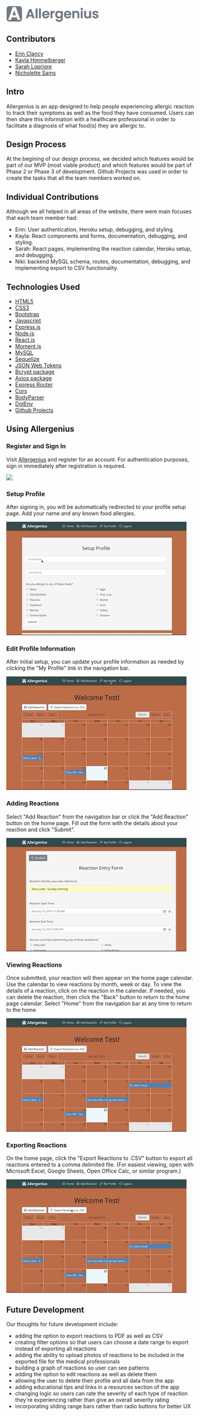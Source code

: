 <!-- # [Allergenius](https://guarded-garden-65682.herokuapp.com/) -->
![](client/src/assets/images/allergenius_logo_gray.png)  

## Contributors
- [Erin Clancy](https://github.com/noplanetnoparty) 
- [Kayla Himmelberger](https://github.com/kaylahimmel)
- [Sarah Lopriore](https://github.com/sarahlopriore)
- [Nicholette Sams](https://github.com/nicholettesams)  

## Intro
Allergenius is an app designed to help people experiencing allergic reaction to track their symptoms as well as the food they have consumed.  Users can then share this information with a healthcare professional in order to facilitate a diagnosis of what food(s) they are allergic to.  
  
## Design Process
At the begining of our design process, we decided which features would be part of our MVP (most viable product) and which features would be part of Phase 2 or Phase 3 of development. Github Projects was used in order to create the tasks that all the team members worked on.  
  
## Individual Contributions
Although we all helped in all areas of the website, there were main focuses that each team member had:

- Erin: User authentication, Heroku setup, debugging, and styling.  
- Kayla: React components and forms, documentation, debugging, and styling.  
- Sarah: React pages, implementing the reaction calendar, Heroku setup, and debugging. 
- Niki: backend MySQL schema, routes, documentation, debugging, and implementing export to CSV functionality.  
  
## Technologies Used
- [HTML5](developer.mozilla.org/en-US/docs/Web/Guide/HTML/HTML5)
- [CSS3](https://developer.mozilla.org/en-US/docs/Web/CSS)
- [Bootstrap](https://getbootstrap.com)
- [Javascript](https://www.javascript.com)
- [Express.js](https://expressjs.com)
- [Node.js](https://nodejs.org/en/docs)
- [React.js](https://reactjs.org)
- [Moment.js](http://momentjs.com)
- [MySQL](https://github.com/mysqljs/mysql#readme)
- [Sequelize](https://github.com/sequelize/sequelize#readme)
- [JSON Web Tokens](https://jwt.io)
- [Bcrypt package](https://github.com/kelektiv/node.bcrypt.js#readme)
- [Axios package](https://github.com/axios/axios) 
- [Express Router](https://github.com/mciparelli/express-router#readme)
- [Cors](https://github.com/expressjs/cors#readme)
- [BodyParser](https://github.com/expressjs/body-parser#readme)
- [DotEnv](https://github.com/motdotla/dotenv#readme)
- [Github Projects](https://help.github.com/articles/about-project-boards)  
  
## Using Allergenius

### Register and Sign In
Visit [Allergenius](https://guarded-garden-65682.herokuapp.com) and register for an account. For authentication purposes, sign in immediately after registration is required.

![](client/src/assets/gifs/register+sign_in.gif)  

### Setup Profile
After signing in, you will be automatically redirected to your profile setup page.  Add your name and any known food allergies.

![](client/src/assets/gifs/profile_setup.gif)  

### Edit Profile Information
After initial setup, you can update your profile information as needed by clicking the "My Profile" link in the navigation bar.

![](client/src/assets/gifs/profile_edit.gif)  

### Adding Reactions
Select "Add Reaction" from the navigation bar or click the "Add Reaction" button on the home page.  Fill out the form with the details about your reaction and click "Submit".

![](client/src/assets/gifs/reaction_add.gif)  

### Viewing Reactions
Once submitted, your reaction will then appear on the home page calendar.  Use the calendar to view reactions by month, week or day.  To view the details of a reaction, click on the reaction in the calendar.  If needed, you can delete the reaction, then click the "Back" button to return to the home page calendar.  Select "Home" from the navigation bar at any time to return to the home 

![](client/src/assets/gifs/reaction_view+delete.gif)  

### Exporting Reactions
On the home page, click the "Export Reactions to .CSV" button to export all reactions entered to a comma delimited file. (For easiest viewing, open with Microsoft Excel, Google Sheets, Open Office Calc, or similar program.)

![](client/src/assets/gifs/download.gif)  
  
## Future Development
Our thoughts for future development include:
- adding the option to export reactions to PDF as well as CSV
- creating filter options so that users can choose a date range to export instead of exporting all reactions
- adding the ability to upload photos of reactions to be included in the exported file for the medical professionals
- building a graph of reactions so user can see patterns
- adding the option to edit reactions as well as delete them
- allowing the user to delete their profile and all data from the app
- adding educational tips and links in a resources section of the app
- changing logic so users can rate the severity of each type of reaction they're experiencing rather than give an overall severity rating
- incorporating sliding range bars rather than radio buttons for better UX
